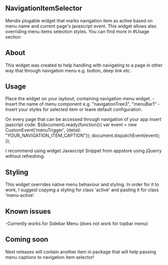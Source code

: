 ## NavigationItemSelector
Mendix plugable widget that marks navigation item as active based on menu name and current page's javascript event. This widget allows also overriding menu items selection styles. You can find more in #Usage section

## About
This widget was created to help handling with navigating to a page in other way that through navigation menu e.g. button, deep link etc.

## Usage
Place the widget on your laybout, containing navigation menu widget. 
-Insert the name of menu component e.g. "navigationTree3", "menuBar1"
-Insert your styles for selected item or leave default configuration.

On every page that can be accessed through navigation of your app insert jaascript code:
$(document).ready(function(){
    var event  = new CustomEvent('menuTrigger', {detail: "YOUR_NAVIGATION_ITEM_CAPTION"});
    document.dispatchEvent(event);
});
  
I recommend using widget Javascript Snippet from appstore using jQuerry without refreshing.

## Styling
This widget overrides native menu behaviour and styling. In order for it to work, I suggest copying a styling for class 'active' and pasting it for class 'menu-active'.

## Known issues
-Currently works for Sidebar Menu (does not work for topbar menu)

## Coming soon
Next releases will contain another item in package that will help passing menu captions to navigation item selector!
